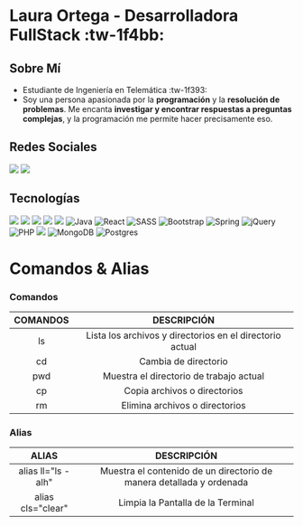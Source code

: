 # Laura Ortega - Desarrolladora FullStack :tw-1f4bb:

## Sobre Mí
- Estudiante de Ingeniería en Telemática :tw-1f393:
- Soy una persona apasionada por la **programación** y la **resolución de problemas**. Me encanta **investigar y encontrar respuestas a preguntas complejas**, y la programación me permite hacer precisamente eso.

## Redes Sociales
[![](https://img.shields.io/badge/LinkedIn-0077B5?style=for-the-badge&logo=linkedin&logoColor=white)](https://www.linkedin.com/in/leortegaperez/) [![](https://img.shields.io/badge/GitHub-100000?style=for-the-badge&logo=github&logoColor=white)](https://github.com/Pancratzia)

## Tecnologías
![](https://img.shields.io/badge/HTML5-E34F26?style=for-the-badge&logo=html5&logoColor=white) ![](https://img.shields.io/badge/CSS3-1572B6?style=for-the-badge&logo=css3&logoColor=white) ![](https://img.shields.io/badge/C-00599C?style=for-the-badge&logo=c&logoColor=white) ![](https://img.shields.io/badge/C%2B%2B-00599C?style=for-the-badge&logo=c%2B%2B&logoColor=white) ![](https://img.shields.io/badge/JavaScript-323330?style=for-the-badge&logo=javascript&logoColor=F7DF1E) ![Java](https://img.shields.io/badge/java-%23ED8B00.svg?style=for-the-badge&logo=java&logoColor=white) ![React](https://img.shields.io/badge/react-%2320232a.svg?style=for-the-badge&logo=react&logoColor=%2361DAFB) ![SASS](https://img.shields.io/badge/SASS-hotpink.svg?style=for-the-badge&logo=SASS&logoColor=white) ![Bootstrap](https://img.shields.io/badge/bootstrap-%23563D7C.svg?style=for-the-badge&logo=bootstrap&logoColor=white) ![Spring](https://img.shields.io/badge/spring-%236DB33F.svg?style=for-the-badge&logo=spring&logoColor=white) ![jQuery](https://img.shields.io/badge/jquery-%230769AD.svg?style=for-the-badge&logo=jquery&logoColor=white) ![PHP](https://img.shields.io/badge/php-%23777BB4.svg?style=for-the-badge&logo=php&logoColor=white) ![](https://img.shields.io/badge/MySQL-005C84?style=for-the-badge&logo=mysql&logoColor=white) ![MongoDB](https://img.shields.io/badge/MongoDB-%234ea94b.svg?style=for-the-badge&logo=mongodb&logoColor=white) ![Postgres](https://img.shields.io/badge/postgres-%23316192.svg?style=for-the-badge&logo=postgresql&logoColor=white)

# Comandos & Alias
### Comandos
| COMANDOS |  DESCRIPCIÓN                                                               |
| :------------:   | :------------:                                                                   |
|  ls                   | Lista los archivos y directorios en el directorio actual  |
|  cd                 |  Cambia de directorio                                                    |
| pwd               | Muestra el directorio de trabajo actual                         |
|  cp                 | Copia archivos o directorios                                          |
|  rm                |  Elimina archivos o directorios                                       |

### Alias
| ALIAS               |  DESCRIPCIÓN                                                                                         |
| :------------:     | :------------:                                                                                              |
|alias ll="ls -alh"|Muestra el contenido de un directorio de manera detallada y ordenada|
|alias cls="clear"|Limpia la Pantalla de la Terminal                                                               |
